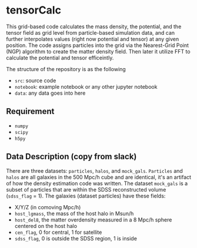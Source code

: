 # tensorCalc
This grid-based code calculates the mass density, the potential, and the tensor field as grid level from particle-based simulation data, and can further interpolates values (right now potential and tensor) at any given position. The code assigns particles into the grid via the Nearest-Grid Point (NGP) algorithm to create the matter density field. Then later it utilize FFT to calculate the potential and tensor efficeintly.  


The structure of the repository is as the following 

* `src`: source code
* `notebook`: example notebook or any other jupyter notebook
* `data`: any data goes into here

## Requirement
* `numpy`
* `scipy`
* `h5py`

## Data Description (copy from slack)
There are three datasets: `particles`, `halos`, and `mock_gals`. `Particles` and `halos` are all galaxies in the 500 Mpc/h cube and are identical, it's an artifact of how the density estimation code was written. The dataset `mock_gals` is a subset of particles that are within the SDSS reconstructed volume (`sdss_flag` = 1).
The galaxies (dataset particles) have these fields:

* X/Y/Z (in comoving Mpc/h)
* `host_lgmass`, the mass of the host halo in Msun/h
* `host_del8`, the matter overdensity measured in a 8 Mpc/h sphere centered on the host halo
* `cen_flag`, 0 for central, 1 for satellite
* `sdss_flag`, 0 is outside the SDSS region, 1 is inside
